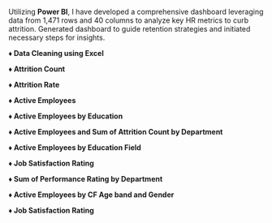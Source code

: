 Utilizing **Power BI**, I have developed a comprehensive dashboard leveraging data from 1,471 rows and 40 columns to analyze key HR metrics to curb attrition. Generated dashboard to guide retention strategies and initiated necessary steps for insights.

**♦ Data Cleaning using Excel**

**♦ Attrition Count**

**♦ Attrition Rate**

**♦ Active Employees**

**♦ Active Employees by Education**

**♦ Active Employees and Sum of Attrition Count by Department**

**♦ Active Employees by Education Field**

**♦ Job Satisfaction Rating**

**♦ Sum of Performance Rating by Department**

**♦ Active Employees by CF Age band and Gender**

**♦ Job Satisfaction Rating**
